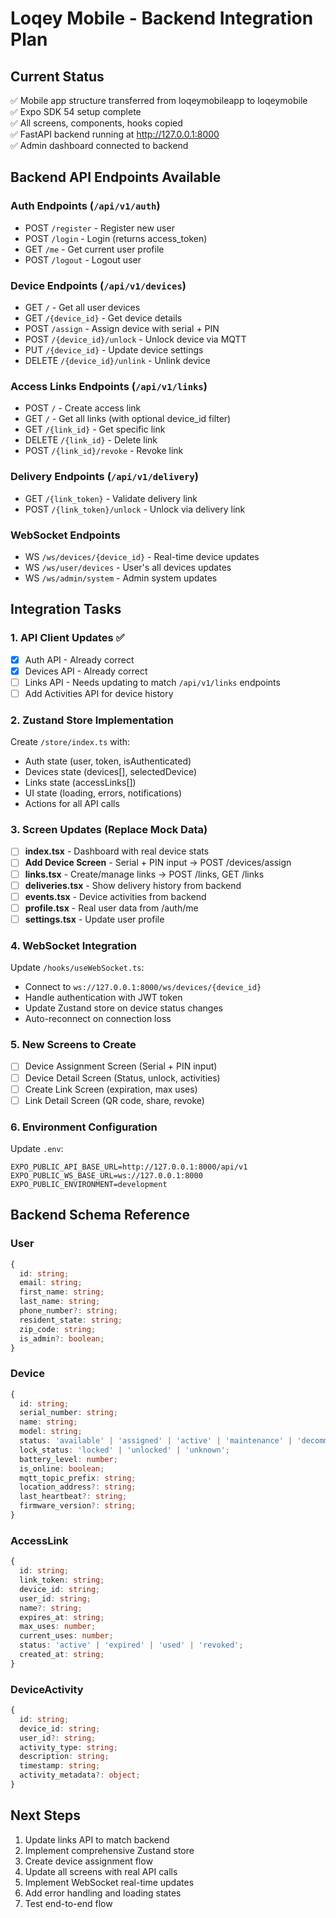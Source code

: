 # Loqey Mobile - Backend Integration Plan

## Current Status
✅ Mobile app structure transferred from loqeymobileapp to loqeymobile  
✅ Expo SDK 54 setup complete  
✅ All screens, components, hooks copied  
✅ FastAPI backend running at http://127.0.0.1:8000  
✅ Admin dashboard connected to backend  

## Backend API Endpoints Available

### Auth Endpoints (`/api/v1/auth`)
- POST `/register` - Register new user
- POST `/login` - Login (returns access_token)
- GET `/me` - Get current user profile
- POST `/logout` - Logout user

### Device Endpoints (`/api/v1/devices`)
- GET `/` - Get all user devices
- GET `/{device_id}` - Get device details
- POST `/assign` - Assign device with serial + PIN
- POST `/{device_id}/unlock` - Unlock device via MQTT
- PUT `/{device_id}` - Update device settings
- DELETE `/{device_id}/unlink` - Unlink device

### Access Links Endpoints (`/api/v1/links`)
- POST `/` - Create access link
- GET `/` - Get all links (with optional device_id filter)
- GET `/{link_id}` - Get specific link
- DELETE `/{link_id}` - Delete link
- POST `/{link_id}/revoke` - Revoke link

### Delivery Endpoints (`/api/v1/delivery`)
- GET `/{link_token}` - Validate delivery link
- POST `/{link_token}/unlock` - Unlock via delivery link

### WebSocket Endpoints
- WS `/ws/devices/{device_id}` - Real-time device updates
- WS `/ws/user/devices` - User's all devices updates
- WS `/ws/admin/system` - Admin system updates

## Integration Tasks

### 1. API Client Updates ✅
- [x] Auth API - Already correct
- [x] Devices API - Already correct
- [ ] Links API - Needs updating to match `/api/v1/links` endpoints
- [ ] Add Activities API for device history

### 2. Zustand Store Implementation
Create `/store/index.ts` with:
- Auth state (user, token, isAuthenticated)
- Devices state (devices[], selectedDevice)
- Links state (accessLinks[])
- UI state (loading, errors, notifications)
- Actions for all API calls

### 3. Screen Updates (Replace Mock Data)
- [ ] **index.tsx** - Dashboard with real device stats
- [ ] **Add Device Screen** - Serial + PIN input → POST /devices/assign
- [ ] **links.tsx** - Create/manage links → POST /links, GET /links
- [ ] **deliveries.tsx** - Show delivery history from backend
- [ ] **events.tsx** - Device activities from backend
- [ ] **profile.tsx** - Real user data from /auth/me
- [ ] **settings.tsx** - Update user profile

### 4. WebSocket Integration
Update `/hooks/useWebSocket.ts`:
- Connect to `ws://127.0.0.1:8000/ws/devices/{device_id}`
- Handle authentication with JWT token
- Update Zustand store on device status changes
- Auto-reconnect on connection loss

### 5. New Screens to Create
- [ ] Device Assignment Screen (Serial + PIN input)
- [ ] Device Detail Screen (Status, unlock, activities)
- [ ] Create Link Screen (expiration, max uses)
- [ ] Link Detail Screen (QR code, share, revoke)

### 6. Environment Configuration
Update `.env`:
```env
EXPO_PUBLIC_API_BASE_URL=http://127.0.0.1:8000/api/v1
EXPO_PUBLIC_WS_BASE_URL=ws://127.0.0.1:8000
EXPO_PUBLIC_ENVIRONMENT=development
```

## Backend Schema Reference

### User
```typescript
{
  id: string;
  email: string;
  first_name: string;
  last_name: string;
  phone_number?: string;
  resident_state: string;
  zip_code: string;
  is_admin?: boolean;
}
```

### Device
```typescript
{
  id: string;
  serial_number: string;
  name: string;
  model: string;
  status: 'available' | 'assigned' | 'active' | 'maintenance' | 'decommissioned';
  lock_status: 'locked' | 'unlocked' | 'unknown';
  battery_level: number;
  is_online: boolean;
  mqtt_topic_prefix: string;
  location_address?: string;
  last_heartbeat?: string;
  firmware_version?: string;
}
```

### AccessLink
```typescript
{
  id: string;
  link_token: string;
  device_id: string;
  user_id: string;
  name?: string;
  expires_at: string;
  max_uses: number;
  current_uses: number;
  status: 'active' | 'expired' | 'used' | 'revoked';
  created_at: string;
}
```

### DeviceActivity
```typescript
{
  id: string;
  device_id: string;
  user_id?: string;
  activity_type: string;
  description: string;
  timestamp: string;
  activity_metadata?: object;
}
```

## Next Steps
1. Update links API to match backend
2. Implement comprehensive Zustand store
3. Create device assignment flow
4. Update all screens with real API calls
5. Implement WebSocket real-time updates
6. Add error handling and loading states
7. Test end-to-end flow
